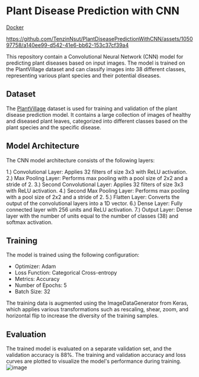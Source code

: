 # Plant Disease Prediction with CNN
[Docker](https://hub.docker.com/r/tenlekshe/plant-disease-prediction/tags)

https://github.com/TenzinNsut/PlantDiseasePredictionWithCNN/assets/105097758/a140ee99-d542-41e6-bb62-153c37cf39a4

This repository contain a Convolutional Neural Network (CNN) model for predicting plant diseases based on input images. The model is trained on the PlantVillage dataset and can classify images into 38 different classes, representing various plant species and their potential diseases.

## Dataset
The [PlantVillage](https://www.kaggle.com/datasets/abdallahalidev/plantvillage-dataset) dataset is used for training and validation of the plant disease prediction model. It contains a large collection of images of healthy and diseased plant leaves, categorized into different classes based on the plant species and the specific disease.

## Model Architecture
The CNN model architecture consists of the following layers:

1.) Convolutional Layer: Applies 32 filters of size 3x3 with ReLU activation.
2.) Max Pooling Layer: Performs max pooling with a pool size of 2x2 and a stride of 2.
3.) Second Convolutional Layer: Applies 32 filters of size 3x3 with ReLU activation.
4.) Second Max Pooling Layer: Performs max pooling with a pool size of 2x2 and a stride of 2.
5.) Flatten Layer: Converts the output of the convolutional layers into a 1D vector.
6.) Dense Layer: Fully connected layer with 256 units and ReLU activation.
7.) Output Layer: Dense layer with the number of units equal to the number of classes (38) and softmax activation.

## Training
The model is trained using the following configuration:

- Optimizer: Adam
- Loss Function: Categorical Cross-entropy
- Metrics: Accuracy
- Number of Epochs: 5
- Batch Size: 32

The training data is augmented using the ImageDataGenerator from Keras, which applies various transformations such as rescaling, shear, zoom, and horizontal flip to increase the diversity of the training samples.

## Evaluation
The trained model is evaluated on a separate validation set, and the validation accuracy is 88%. The training and validation accuracy and loss curves are plotted to visualize the model's performance during training.
![image](https://github.com/TenzinNsut/PlantDiseasePredictionWithCNN/assets/105097758/ffe4985d-b425-4903-a268-bf621d01aa09)

